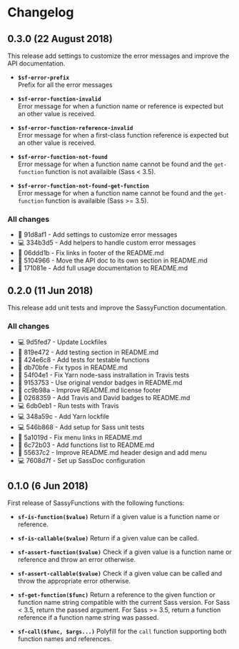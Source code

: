 # Changelog

## 0.3.0 (22 August 2018)

This release add settings to customize the error messages and improve the API documentation.

* **`$sf-error-prefix`**  
  Prefix for all the error messages

* **`$sf-error-function-invalid`**  
  Error message for when a function name or reference is expected but an other value is received.

* **`$sf-error-function-reference-invalid`**  
  Error message for when a first-class function reference is expected but an other value is received.

* **`$sf-error-function-not-found`**  
  Error message for when a function name cannot be found and the `get-function` function is not availaible (Sass < 3.5).

* **`$sf-error-function-not-found-get-function`**  
  Error message for when a function name cannot be found and the `get-function` function is availaible (Sass >= 3.5).

### All changes
* 🚀 91d8af1 - Add settings to customize error messages
* 💻 334b3d5 - Add helpers to handle custom error messages
* 📖 06ddd1b - Fix links in footer of the README.md
* 📖 5104966 - Move the API doc to its own section in README.md
* 📖 171081e - Add full usage documentation to README.md

## 0.2.0 (11 Jun 2018)

This release add unit tests and improve the SassyFunction documentation.

### All changes
* 💻 9d5fed7 - Update Lockfiles
* 📖 819e472 - Add testing section in README.md
* 🚨 424e6c8 - Add tests for testable functions
* 📖 db70bfe - Fix typos in README.md
* 🐛 54f04e1 - Fix Yarn node-sass instrallation in Travis tests
* 📖 9153753 - Use original vendor badges in README.md
* 📖 cc9b98a - Improve README.md license footer
* 📖 0268359 - Add Travis and David badges to README.md
* 💻 6db0eb1 - Run tests with Travis
* 💻 348a59c - Add Yarn lockfile
* 💻 546b868 - Add setup for Sass unit tests
* 📖 5a1019d - Fix menu links in README.md
* 📖 6c72b03 - Add functions list to README.md
* 📖 55637c2 - Improve README.md header design and add menu
* 💻 7608d7f - Set up SassDoc configuration

## 0.1.0 (6 Jun 2018)

First release of SassyFunctions with the following functions:

* **`sf-is-function($value)`**
  Return if a given value is a function name or reference.

* **`sf-is-callable($value)`**
  Return if a given value can be called.

* **`sf-assert-function($value)`**
  Check if a given value is a function name or reference and throw an error otherwise.

* **`sf-assert-callable($value)`**
  Check if a given value can be called and throw the appropriate error otherwise.

* **`sf-get-function($func)`**
  Return a reference to the given function or function name string compatible with the current Sass version. For Sass < 3.5, return the passed argument. For Sass >= 3.5, return a function reference if a function name string was passed.

* **`sf-call($func, $args...)`**
  Polyfill for the `call` function supporting both function names and references.
